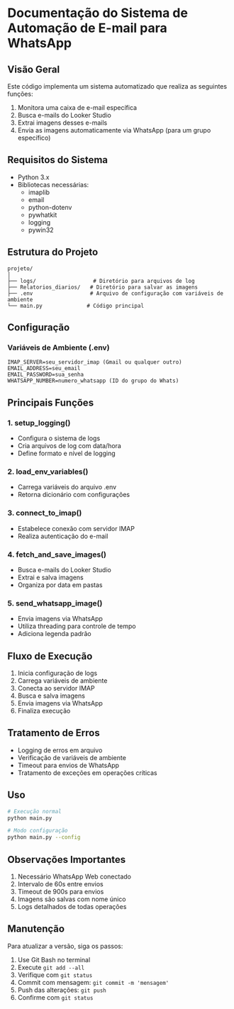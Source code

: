 # Documentação do Sistema de Automação de E-mail para WhatsApp

## Visão Geral
Este código implementa um sistema automatizado que realiza as seguintes funções:
1. Monitora uma caixa de e-mail específica
2. Busca e-mails do Looker Studio
3. Extrai imagens desses e-mails
4. Envia as imagens automaticamente via WhatsApp (para um grupo específico)

## Requisitos do Sistema
- Python 3.x
- Bibliotecas necessárias:
  - imaplib
  - email
  - python-dotenv
  - pywhatkit
  - logging
  - pywin32

## Estrutura do Projeto
```
projeto/
│
├── logs/                  # Diretório para arquivos de log
├── Relatorios_diarios/   # Diretório para salvar as imagens
├── .env                  # Arquivo de configuração com variáveis de ambiente
└── main.py              # Código principal
```

## Configuração
### Variáveis de Ambiente (.env)
```
IMAP_SERVER=seu_servidor_imap (Gmail ou qualquer outro)
EMAIL_ADDRESS=seu_email
EMAIL_PASSWORD=sua_senha
WHATSAPP_NUMBER=numero_whatsapp (ID do grupo do Whats)
```

## Principais Funções

### 1. setup_logging()
- Configura o sistema de logs
- Cria arquivos de log com data/hora
- Define formato e nível de logging

### 2. load_env_variables()
- Carrega variáveis do arquivo .env
- Retorna dicionário com configurações

### 3. connect_to_imap()
- Estabelece conexão com servidor IMAP
- Realiza autenticação do e-mail

### 4. fetch_and_save_images()
- Busca e-mails do Looker Studio
- Extrai e salva imagens
- Organiza por data em pastas

### 5. send_whatsapp_image()
- Envia imagens via WhatsApp
- Utiliza threading para controle de tempo
- Adiciona legenda padrão

## Fluxo de Execução
1. Inicia configuração de logs
2. Carrega variáveis de ambiente
3. Conecta ao servidor IMAP
4. Busca e salva imagens
5. Envia imagens via WhatsApp
6. Finaliza execução

## Tratamento de Erros
- Logging de erros em arquivo
- Verificação de variáveis de ambiente
- Timeout para envios de WhatsApp
- Tratamento de exceções em operações críticas

## Uso
```bash
# Execução normal
python main.py

# Modo configuração
python main.py --config
```

## Observações Importantes
1. Necessário WhatsApp Web conectado
2. Intervalo de 60s entre envios
3. Timeout de 900s para envios
4. Imagens são salvas com nome único
5. Logs detalhados de todas operações

## Manutenção
Para atualizar a versão, siga os passos:
1. Use Git Bash no terminal
2. Execute `git add --all`
3. Verifique com `git status`
4. Commit com mensagem: `git commit -m 'mensagem'`
5. Push das alterações: `git push`
6. Confirme com `git status`
